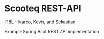 # Scooteq REST-API

IT8L - Marco, Kevin, and Sebastian

Example Spring Boot REST API implementation
